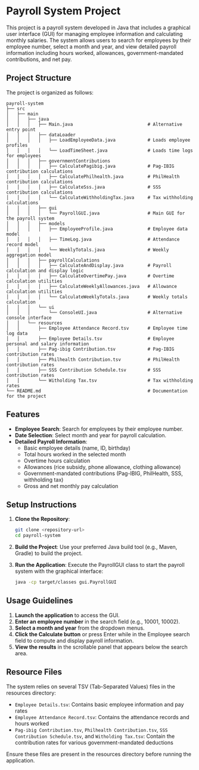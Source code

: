 # Payroll System Project

This project is a payroll system developed in Java that includes a graphical user interface (GUI) for managing employee information and calculating monthly salaries. The system allows users to search for employees by their employee number, select a month and year, and view detailed payroll information including hours worked, allowances, government-mandated contributions, and net pay.

## Project Structure

The project is organized as follows:

```
payroll-system
├── src
│   ├── main
│   │   ├── java
│   │   │   ├── Main.java                            # Alternative entry point
│   │   │   ├── dataLoader
│   │   │   │   ├── LoadEmployeeData.java            # Loads employee profiles
│   │   │   │   └── LoadTimeSheet.java               # Loads time logs for employees
│   │   │   ├── governmentContributions
│   │   │   │   ├── CalculatePagibig.java            # Pag-IBIG contribution calculations
│   │   │   │   ├── CalculatePhilhealth.java         # PhilHealth contribution calculations
│   │   │   │   ├── CalculateSss.java                # SSS contribution calculations
│   │   │   │   └── CalculateWithholdingTax.java     # Tax withholding calculations
│   │   │   ├── gui
│   │   │   │   └── PayrollGUI.java                  # Main GUI for the payroll system
│   │   │   ├── models
│   │   │   │   ├── EmployeeProfile.java             # Employee data model
│   │   │   │   ├── TimeLog.java                     # Attendance record model
│   │   │   │   └── WeeklyTotals.java                # Weekly aggregation model
│   │   │   ├── payrollCalculations
│   │   │   │   ├── CalculateAndDisplay.java         # Payroll calculation and display logic
│   │   │   │   ├── CalculateOvertimePay.java        # Overtime calculation utilities
│   │   │   │   ├── CalculateWeeklyAllowances.java   # Allowance calculation utilities
│   │   │   │   └── CalculateWeeklyTotals.java       # Weekly totals calculation
│   │   │   └── ui
│   │   │       └── ConsoleUI.java                   # Alternative console interface
│   │   └── resources
│   │       ├── Employee Attendance Record.tsv       # Employee time log data
│   │       ├── Employee Details.tsv                 # Employee personal and salary information
│   │       ├── Pag-ibig Contribution.tsv            # Pag-IBIG contribution rates
│   │       ├── Philhealth Contribution.tsv          # PhilHealth contribution rates
│   │       ├── SSS Contribution Schedule.tsv        # SSS contribution rates
│   │       └── Witholding Tax.tsv                   # Tax withholding rates
└── README.md                                        # Documentation for the project
```

## Features

- **Employee Search**: Search for employees by their employee number.
- **Date Selection**: Select month and year for payroll calculation.
- **Detailed Payroll Information**:
  - Basic employee details (name, ID, birthday)
  - Total hours worked in the selected month
  - Overtime hours calculation
  - Allowances (rice subsidy, phone allowance, clothing allowance)
  - Government-mandated contributions (Pag-IBIG, PhilHealth, SSS, withholding tax)
  - Gross and net monthly pay calculation

## Setup Instructions

1. **Clone the Repository**: 
   ```bash
   git clone <repository-url>
   cd payroll-system
   ```

2. **Build the Project**: 
   Use your preferred Java build tool (e.g., Maven, Gradle) to build the project.

3. **Run the Application**: 
   Execute the PayrollGUI class to start the payroll system with the graphical interface:
   ```bash
   java -cp target/classes gui.PayrollGUI
   ```

## Usage Guidelines

1. **Launch the application** to access the GUI.
2. **Enter an employee number** in the search field (e.g., 10001, 10002).
3. **Select a month and year** from the dropdown menus.
4. **Click the Calculate button** or press Enter while in the Employee search field to compute and display payroll information.
5. **View the results** in the scrollable panel that appears below the search area.

## Resource Files

The system relies on several TSV (Tab-Separated Values) files in the resources directory:
- `Employee Details.tsv`: Contains basic employee information and pay rates
- `Employee Attendance Record.tsv`: Contains the attendance records and hours worked
- `Pag-ibig Contribution.tsv`, `Philhealth Contribution.tsv`, `SSS Contribution Schedule.tsv`, and `Witholding Tax.tsv`: Contain the contribution rates for various government-mandated deductions

Ensure these files are present in the resources directory before running the application.